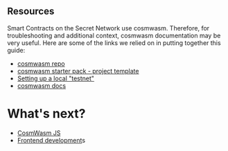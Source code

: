 ## Resources
Smart Contracts on the Secret Network use cosmwasm. Therefore, for troubleshooting and additional context, cosmwasm documentation may be very useful. Here are some of the links we relied on in putting together this guide:

- [cosmwasm repo](https://github.com/CosmWasm/cosmwasm)
- [cosmwasm starter pack - project template](https://github.com/CosmWasm/cosmwasm-template)
- [Setting up a local "testnet"](https://www.cosmwasm.com/docs/getting-started/using-the-sdk)
- [cosmwasm docs](https://www.cosmwasm.com/docs/intro/overview) 

# What's next?

- [CosmWasm JS](/dev/cosmwasm-js.md)
- [Frontend development](/dev/frontend.md)s